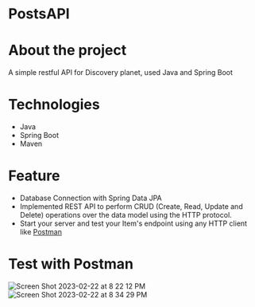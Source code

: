 # PostsAPI

# About the project
A simple restful API for Discovery planet, used Java and Spring Boot

# Technologies
- Java
- Spring Boot
- Maven

# Feature
- Database Connection with Spring Data JPA
- Implemented REST API to perform CRUD (Create, Read, Update and Delete) operations over the data model using the HTTP protocol.
- Start your server and test your Item's endpoint using any HTTP client like [Postman](https://www.postman.com/)

# Test with Postman
![Screen Shot 2023-02-22 at 8 22 12 PM](https://user-images.githubusercontent.com/80798396/220822139-d29a5c7e-71a3-47bd-a496-cd17f60660de.png)
![Screen Shot 2023-02-22 at 8 34 29 PM](https://user-images.githubusercontent.com/80798396/220822143-be76e13c-78da-4213-a3e8-dae742b28561.png)
